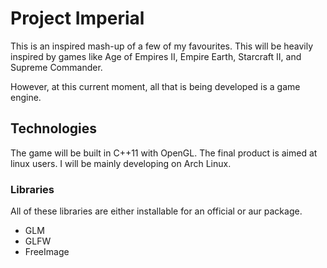 # Project Imperial
This is an inspired mash-up of a few of my favourites. This will be heavily
inspired by games like Age of Empires II, Empire Earth, Starcraft II, and
Supreme Commander.

However, at this current moment, all that is being developed is a game engine.

## Technologies
The game will be built in C++11 with OpenGL. The final product is aimed at linux
users. I will be mainly developing on Arch Linux.

### Libraries
All of these libraries are either installable for an official or aur package.

 - GLM
 - GLFW
 - FreeImage

